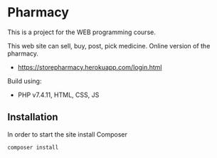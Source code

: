# Pharmacy

This is a project for the WEB programming course.

This web site can sell, buy, post, pick medicine.
Online version of the pharmacy.
- https://storepharmacy.herokuapp.com/login.html

Build using: 
- PHP v7.4.11, HTML, CSS, JS

## Installation
In order to start the site install Composer
```bash
composer install
```

